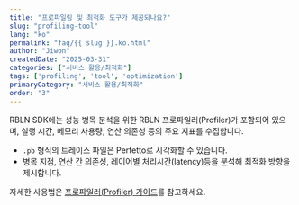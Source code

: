 ```yaml
---
title: "프로파일링 및 최적화 도구가 제공되나요?"
slug: "profiling-tool"
lang: "ko"
permalink: "faq/{{ slug }}.ko.html"
author: "Jiwon"
createdDate: "2025-03-31"
categories: ["서비스 활용/최적화"]
tags: ['profiling', 'tool', 'optimization']
primaryCategory: "서비스 활용/최적화"
order: "3"  
---
```

RBLN SDK에는 성능 병목 분석을 위한 RBLN 프로파일러(Profiler)가 포함되어 있으며, 실행 시간, 메모리 사용량, 연산 의존성 등의 주요 지표를 수집합니다.

- `.pb` 형식의 트레이스 파일은 Perfetto로 시각화할 수 있습니다.
- 병목 지점, 연산 간 의존성, 레이어별 처리시간(latency)등을 분석해 최적화 방향을 제시합니다.

자세한 사용법은 <a href="https://docs.rbln.ai/ko/software/profiler/overview.html" class="underline" target="_blank">프로파일러(Profiler) 가이드</a>를 참고하세요.
